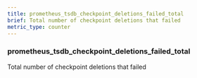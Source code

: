 ```yaml
---
title: prometheus_tsdb_checkpoint_deletions_failed_total
brief: Total number of checkpoint deletions that failed
metric_type: counter
---
```

### prometheus_tsdb_checkpoint_deletions_failed_total

Total number of checkpoint deletions that failed